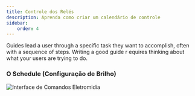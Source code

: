 ```yaml
---
title: Controle dos Relés
description: Aprenda como criar um calendário de controle
sidebar:
    order: 4
---
```


Guides lead a user through a specific task they want to accomplish, often with a sequence of steps.
Writing a good guide r equires thinking about what your users are trying to do.

### O Schedule (Configuração de Brilho)

![Interface de Comandos Eletromidia](/../src/public/images/schedule.jpeg "Interface de Comandos Eletromidia")



 
 